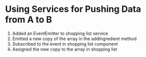# Using Services for Pushing Data from A to B
01. Added an EventEmitter to shopping list service
02. Emitted a new copy of the array in the addIngredient method
03. Subscribed to the event in shopping list component
04. Assigned the new copy to the array in shopping list